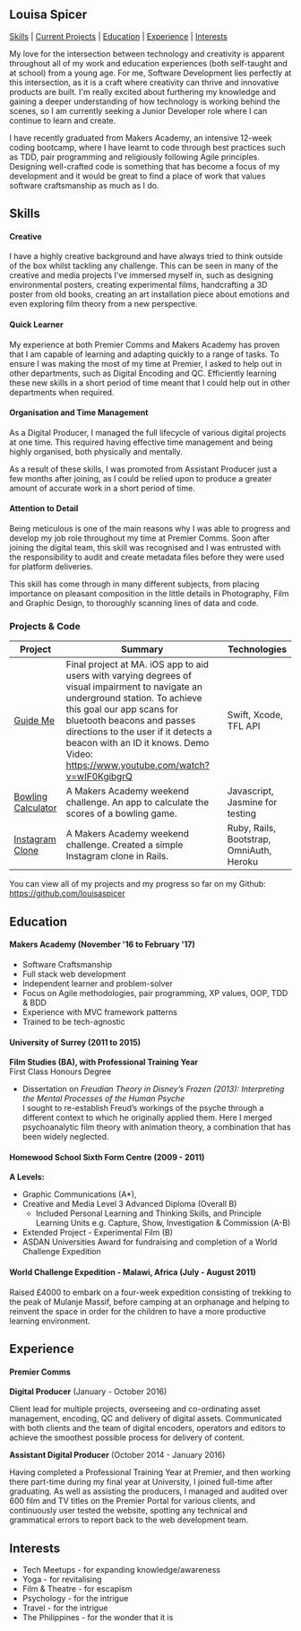 ## Louisa Spicer

[Skills](#skills) | [Current Projects](#projects) | [Education](#education) | [Experience](#experience) | [Interests](#interests) 

My love for the intersection between technology and creativity is apparent throughout all of my work and education experiences (both self-taught and at school) from a young age. For me, Software Development lies perfectly at this intersection, as it is a craft where creativity can thrive and innovative products are built. I'm really excited about furthering my knowledge and gaining a deeper understanding of how technology is working behind the scenes, so I am currently seeking a Junior Developer role where I can continue to learn and create.

I have recently graduated from Makers Academy, an intensive 12-week coding bootcamp, where I have learnt to code through best practices such as TDD, pair programming and religiously following Agile principles. Designing well-crafted code is something that has become a focus of my development and it would be great to find a place of work that values software craftsmanship as much as I do.

## <a name="skills">Skills</a>

#### Creative
I have a highly creative background and have always tried to think outside of the box whilst tackling any challenge. This can be seen in many of the creative and media projects I’ve immersed myself in, such as designing environmental posters, creating experimental films, handcrafting a 3D poster from old books, creating an art installation piece about emotions and even exploring film theory from a new perspective.

#### Quick Learner

My experience at both Premier Comms and Makers Academy has proven that I am capable of learning and adapting quickly to a range of tasks. To ensure I was making the most of my time at Premier, I asked to help out in other departments, such as Digital Encoding and QC. Efficiently learning these new skills in a short period of time meant that I could help out in other departments when required.

#### Organisation and Time Management

As a Digital Producer, I managed the full lifecycle of various digital projects at one time. This required having effective time management and being highly organised, both physically and mentally.

As a result of these skills, I was promoted from Assistant Producer just a few months after joining, as I could be relied upon to produce a greater amount of accurate work in a short period of time.

#### Attention to Detail

Being meticulous is one of the main reasons why I was able to progress and develop my job role throughout my time at Premier Comms. Soon after joining the digital team, this skill was recognised and I was entrusted with the responsibility to audit and create metadata files before they were used for platform deliveries.

This skill has come through in many different subjects, from placing importance on pleasant composition in the little details in Photography, Film and Graphic Design, to thoroughly scanning lines of data and code.

### <a name="projects">Projects & Code</a>
Project | Summary | Technologies
--- | --- | --- |
[Guide Me](https://github.com/aabolade/GuideMe) | Final project at MA. iOS app to aid users with varying degrees of visual impairment to navigate an underground station. To achieve this goal our app scans for bluetooth beacons and passes directions to the user if it detects a beacon with an ID it knows. Demo Video: https://www.youtube.com/watch?v=wIF0KgibgrQ |Swift, Xcode, TFL API
[Bowling Calculator](https://github.com/louisaspicer/bowling-challenge)|A Makers Academy weekend challenge. An app to calculate the scores of a bowling game.| Javascript, Jasmine for testing
[Instagram Clone](https://github.com/louisaspicer/instagram-challenge)|A Makers Academy weekend challenge. Created a simple Instagram clone in Rails.| Ruby, Rails, Bootstrap, OmniAuth, Heroku

You can view all of my projects and my progress so far on my Github: https://github.com/louisaspicer

##  <a name="education">Education</a>

#### Makers Academy (November '16 to February '17)

- Software Craftsmanship
- Full stack web development
- Independent learner and problem-solver
- Focus on Agile methodologies, pair programming, XP values, OOP, TDD & BDD
- Experience with MVC framework patterns
- Trained to be tech-agnostic

#### University of Surrey (2011 to 2015)

**Film Studies (BA), with Professional Training Year**  
First Class Honours Degree  

- Dissertation on *Freudian Theory in Disney’s Frozen (2013): Interpreting the Mental Processes of the Human Psyche*  
I sought to re-establish Freud’s workings of the psyche through a different context to which he originally applied them. Here I merged psychoanalytic film theory with animation theory, a combination that has been widely neglected.

#### Homewood School Sixth Form Centre (2009 - 2011)

**A Levels:**
- Graphic Communications (A*),
- Creative and Media Level 3 Advanced Diploma (Overall B)
  * Included Personal Learning and Thinking Skills, and Principle Learning Units e.g. Capture, Show, Investigation & Commission (A-B)
- Extended Project - Experimental Film (B)
- ASDAN Universities Award for fundraising and completion of a World Challenge Expedition

#### World Challenge Expedition - Malawi, Africa (July - August 2011)

Raised £4000 to embark on a four-week expedition consisting of trekking to the peak of Mulanje Massif, before camping at an orphanage and helping to reinvent the space in order for the children to have a more productive learning environment.

##  <a name="experience">Experience</a>

#### Premier Comms    
**Digital Producer** (January - October 2016)

  Client lead for multiple projects, overseeing and co-ordinating asset management, encoding, QC and delivery of digital assets. Communicated with both clients and the team of digital encoders, operators and editors to achieve the smoothest possible process for delivery of content.

**Assistant Digital Producer** (October 2014 - January 2016)

  Having completed a Professional Training Year at Premier, and then working there part-time during my final year at University, I joined full-time after graduating. As well as assisting the producers, I managed and audited over 600 film and TV titles on the Premier Portal for various clients, and continuously user tested the website, spotting any technical and grammatical errors to report back to the web development team.

##  <a name="interests">Interests</a>
- Tech Meetups - for expanding knowledge/awareness
- Yoga - for revitalising
- Film & Theatre - for escapism  
- Psychology - for the intrigue  
- Travel - for the intrigue  
- The Philippines - for the wonder that it is

